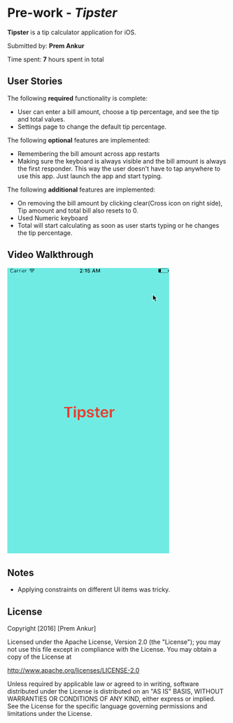 # Pre-work - *Tipster*

**Tipster** is a tip calculator application for iOS.

Submitted by: **Prem Ankur**

Time spent: **7** hours spent in total

## User Stories

The following **required** functionality is complete:

* User can enter a bill amount, choose a tip percentage, and see the tip and total values.
* Settings page to change the default tip percentage.

The following **optional** features are implemented:
* Remembering the bill amount across app restarts
* Making sure the keyboard is always visible and the bill amount is always the first responder. This way the user doesn't have to tap anywhere to use this app. Just launch the app and start typing.

The following **additional** features are implemented:

* On removing the bill amount by clicking clear(Cross icon on right side), Tip amoount and total bill also resets to 0. 
* Used Numeric keyboard
* Total will start calculating as soon as user starts typing or he changes the tip percentage.

## Video Walkthrough 
<img src='Tipster.gif' title='Video Walkthrough'/>

## Notes

* Applying constraints on different UI items was tricky.

## License

Copyright [2016] [Prem Ankur]

Licensed under the Apache License, Version 2.0 (the "License");
you may not use this file except in compliance with the License.
You may obtain a copy of the License at

http://www.apache.org/licenses/LICENSE-2.0

Unless required by applicable law or agreed to in writing, software
distributed under the License is distributed on an "AS IS" BASIS,
WITHOUT WARRANTIES OR CONDITIONS OF ANY KIND, either express or implied.
See the License for the specific language governing permissions and
limitations under the License.
